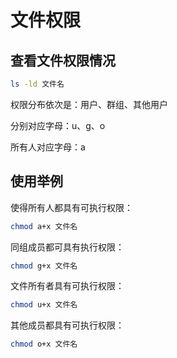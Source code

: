 # 文件权限

## 查看文件权限情况

```bash
ls -ld 文件名
```

权限分布依次是：用户、群组、其他用户

分别对应字母：u、g、o

所有人对应字母：a

## 使用举例

使得所有人都具有可执行权限：

```bash
chmod a+x 文件名
```

同组成员都可具有执行权限：

```bash
chmod g+x 文件名
```

文件所有者具有可执行权限：

```bash
chmod u+x 文件名
```

其他成员都具有可执行权限：

```bash
chmod o+x 文件名
```

